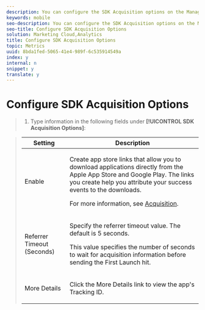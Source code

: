 ```yaml
---
description: You can configure the SDK Acquisition options on the Manage App Settings page while creating a new app or editing an existing app.
keywords: mobile
seo-description: You can configure the SDK Acquisition options on the Manage App Settings page while creating a new app or editing an existing app.
seo-title: Configure SDK Acquisition Options
solution: Marketing Cloud,Analytics
title: Configure SDK Acquisition Options
topic: Metrics
uuid: 8bda1fed-5065-41e4-989f-6c535914549a
index: y
internal: n
snippet: y
translate: y
---
```


# Configure SDK Acquisition Options


>1. Type information in the following fields under **[!UICONTROL  SDK Acquisition Options]**:


>    <table id="table_81C6A1332E0840F99A2CEFEC73E7F8B1"> 
 <thead> 
  <tr> 
   <th colname="col1" class="entry"> Setting </th> 
   <th colname="col2" class="entry"> Description </th> 
  </tr> 
 </thead>
 <tbody> 
  <tr> 
   <td colname="col1"> <p><span class="uicontrol"> Enable </span> </p> </td> 
   <td colname="col2"> <p>Create app store links that allow you to download applications directly from the Apple App Store and Google Play. The links you create help you attribute your success events to the downloads. </p> <p>For more information, see <a href="../../acquisition_main/acquisition_main.md#concept_542D3F9599614CB89ACF558683E9D34B" format="dita" scope="local"> Acquisition</a>. </p> </td> 
  </tr> 
  <tr> 
   <td colname="col1"> <p><span class="uicontrol"> Referrer Timeout (Seconds) </span> </p> </td> 
   <td colname="col2"> <p>Specify the referrer timeout value. The default is 5 seconds. </p> <p>This value specifies the number of seconds to wait for acquisition information before sending the First Launch hit. </p> </td> 
  </tr> 
  <tr> 
   <td colname="col1"> <p><span class="uicontrol"> More Details </span> </p> </td> 
   <td colname="col2"> <p>Click the <span class="uicontrol"> More Details </span> link to view the app's Tracking ID. </p> </td> 
  </tr> 
 </tbody> 
</table>

